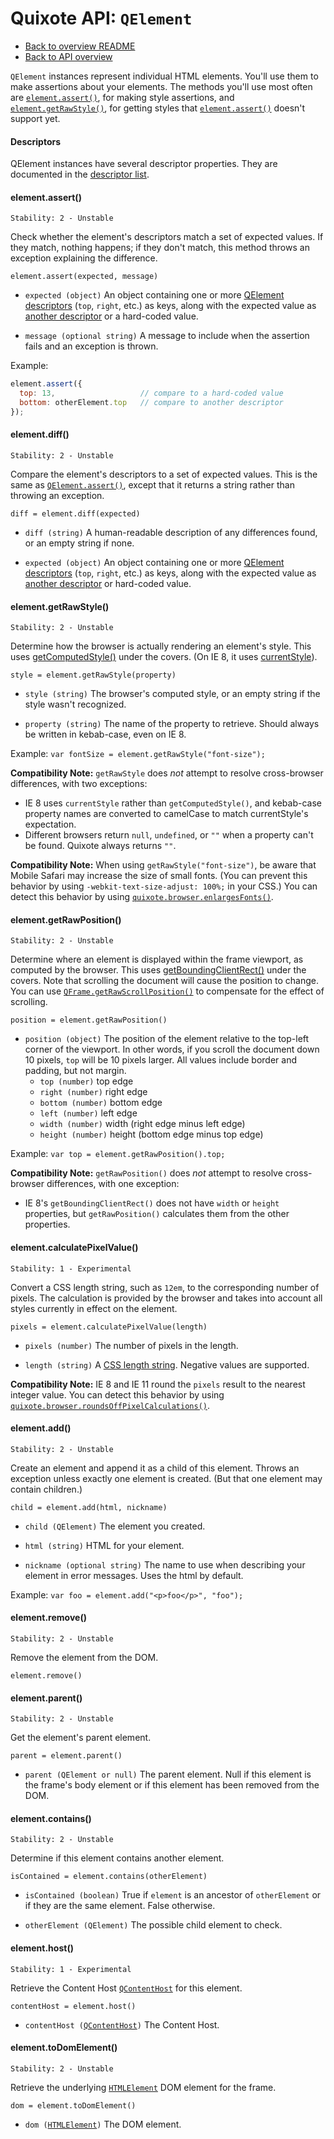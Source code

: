 # Quixote API: `QElement`

* [Back to overview README](../README.md)
* [Back to API overview](api.md)

`QElement` instances represent individual HTML elements. You'll use them to make assertions about your elements. The methods you'll use most often are [`element.assert()`](#elementassert), for making style assertions, and [`element.getRawStyle()`](#elementgetrawstyle), for getting styles that [`element.assert()`](#elementassert) doesn't support yet.


#### Descriptors

QElement instances have several descriptor properties. They are documented in the [descriptor list](descriptors.md).


#### element.assert()

```
Stability: 2 - Unstable
```

Check whether the element's descriptors match a set of expected values. If they match, nothing happens; if they don't match, this method throws an exception explaining the difference.

`element.assert(expected, message)`

* `expected (object)` An object containing one or more [QElement descriptors](descriptors.md) (`top`, `right`, etc.) as keys, along with the expected value as [another descriptor](descriptors.md) or a hard-coded value.

* `message (optional string)` A message to include when the assertion fails and an exception is thrown.

Example:

```javascript
element.assert({
  top: 13,                   // compare to a hard-coded value
  bottom: otherElement.top   // compare to another descriptor
});
```

#### element.diff()

```
Stability: 2 - Unstable
```

Compare the element's descriptors to a set of expected values. This is the same as [`QElement.assert()`](#elementassert), except that it returns a string rather than throwing an exception.

`diff = element.diff(expected)`

* `diff (string)` A human-readable description of any differences found, or an empty string if none.

* `expected (object)` An object containing one or more [QElement descriptors](descriptors.md) (`top`, `right`, etc.) as keys, along with the expected value as [another descriptor](descriptors.md) or hard-coded value.


#### element.getRawStyle()

```
Stability: 2 - Unstable
```

Determine how the browser is actually rendering an element's style. This uses [getComputedStyle()](https://developer.mozilla.org/en-US/docs/Web/API/Window.getComputedStyle) under the covers. (On IE 8, it uses [currentStyle](http://msdn.microsoft.com/en-us/library/ie/ms535231%28v=vs.85%29.aspx)).

`style = element.getRawStyle(property)`

* `style (string)` The browser's computed style, or an empty string if the style wasn't recognized.
 
* `property (string)` The name of the property to retrieve. Should always be written in kebab-case, even on IE 8.

Example: `var fontSize = element.getRawStyle("font-size");`

**Compatibility Note:** `getRawStyle` does *not* attempt to resolve cross-browser differences, with two exceptions:

* IE 8 uses `currentStyle` rather than `getComputedStyle()`, and kebab-case property names are converted to camelCase to match currentStyle's expectation.
* Different browsers return `null`, `undefined`, or `""` when a property can't be found. Quixote always returns `""`. 

**Compatibility Note:** When using `getRawStyle("font-size")`, be aware that Mobile Safari may increase the size of small fonts. (You can prevent this behavior by using `-webkit-text-size-adjust: 100%;` in your CSS.) You can detect this behavior by using [`quixote.browser.enlargesFonts()`](quixote.md#quixotebrowser).


#### element.getRawPosition()

```
Stability: 2 - Unstable
```

Determine where an element is displayed within the frame viewport, as computed by the browser. This uses [getBoundingClientRect()](https://developer.mozilla.org/en-US/docs/Web/API/Element.getBoundingClientRect) under the covers. Note that scrolling the document will cause the position to change. You can use [`QFrame.getRawScrollPosition()`](QFrame.md) to compensate for the effect of scrolling.

`position = element.getRawPosition()`

* `position (object)` The position of the element relative to the top-left corner of the viewport. In other words, if you scroll the document down 10 pixels, `top` will be 10 pixels larger. All values include border and padding, but not margin.
  * `top (number)` top edge
  * `right (number)` right edge
  * `bottom (number)` bottom edge
  * `left (number)` left edge
  * `width (number)` width (right edge minus left edge)
  * `height (number)` height (bottom edge minus top edge)

Example: `var top = element.getRawPosition().top;`

**Compatibility Note:** `getRawPosition()` does *not* attempt to resolve cross-browser differences, with one exception:

* IE 8's `getBoundingClientRect()` does not have `width` or `height` properties, but `getRawPosition()` calculates them from the other properties.


#### element.calculatePixelValue()

```
Stability: 1 - Experimental
```

Convert a CSS length string, such as `12em`, to the corresponding number of pixels. The calculation is provided by the browser and takes into account all styles currently in effect on the element.

`pixels = element.calculatePixelValue(length)`

* `pixels (number)` The number of pixels in the length.

* `length (string)` A [CSS length string](https://developer.mozilla.org/en-US/docs/Web/CSS/length). Negative values are supported.

**Compatibility Note:** IE 8 and IE 11 round the `pixels` result to the nearest integer value. You can detect this behavior by using [`quixote.browser.roundsOffPixelCalculations()`](quixote.md#quixotebrowser).


#### element.add()

```
Stability: 2 - Unstable
```

Create an element and append it as a child of this element. Throws an exception unless exactly one element is created. (But that one element may contain children.)

`child = element.add(html, nickname)`

* `child (QElement)` The element you created.

* `html (string)` HTML for your element.

* `nickname (optional string)` The name to use when describing your element in error messages. Uses the html by default.

Example: `var foo = element.add("<p>foo</p>", "foo");`


#### element.remove()

```
Stability: 2 - Unstable
```

Remove the element from the DOM.

`element.remove()`


#### element.parent()

```
Stability: 2 - Unstable
```

Get the element's parent element.

`parent = element.parent()`

* `parent (QElement or null)` The parent element. Null if this element is the frame's body element or if this element has been removed from the DOM.


#### element.contains()

```
Stability: 2 - Unstable
```

Determine if this element contains another element.

`isContained = element.contains(otherElement)`

* `isContained (boolean)` True if `element` is an ancestor of `otherElement` or if they are the same element. False otherwise.

* `otherElement (QElement)` The possible child element to check.


#### element.host()

```
Stability: 1 - Experimental
```

Retrieve the Content Host [`QContentHost`](QContentHost.md) for this element.

`contentHost = element.host()`

* `contentHost (`[`QContentHost`](QContehtHost.md)`)` The Content Host.


#### element.toDomElement()

```
Stability: 2 - Unstable
```

Retrieve the underlying [`HTMLElement`](https://developer.mozilla.org/en-US/docs/Web/API/HTMLElement) DOM element for the frame.
 
`dom = element.toDomElement()`

* `dom (`[`HTMLElement`](https://developer.mozilla.org/en-US/docs/Web/API/HTMLElement)`)` The DOM element.
